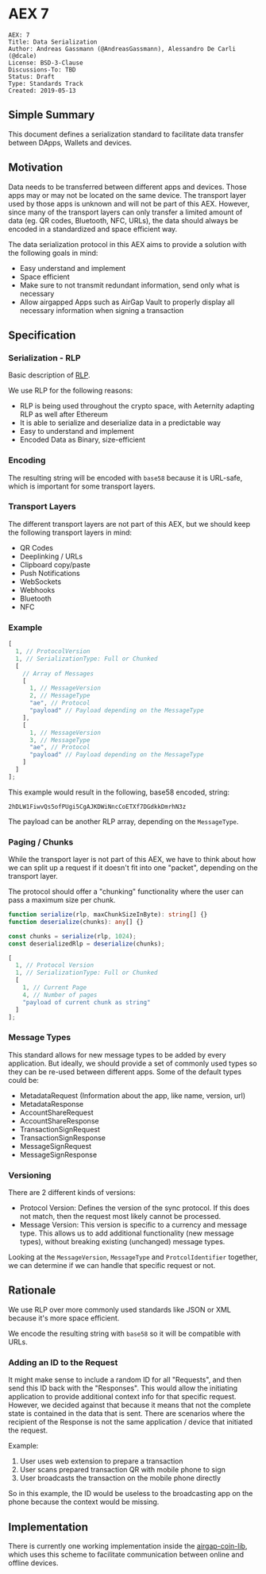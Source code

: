 # AEX 7

```
AEX: 7
Title: Data Serialization
Author: Andreas Gassmann (@AndreasGassmann), Alessandro De Carli (@dcale)
License: BSD-3-Clause
Discussions-To: TBD
Status: Draft
Type: Standards Track
Created: 2019-05-13
```

## Simple Summary

This document defines a serialization standard to facilitate data transfer between DApps, Wallets and devices.

## Motivation

Data needs to be transferred between different apps and devices. Those apps may or may not be located on the same device. The transport layer used by those apps is unknown and will not be part of this AEX. However, since many of the transport layers can only transfer a limited amount of data (eg. QR codes, Bluetooth, NFC, URLs), the data should always be encoded in a standardized and space efficient way.

The data serialization protocol in this AEX aims to provide a solution with the following goals in mind:

- Easy understand and implement
- Space efficient
- Make sure to not transmit redundant information, send only what is necessary
- Allow airgapped Apps such as AirGap Vault to properly display all necessary information when signing a transaction

## Specification

### Serialization - RLP

Basic description of [RLP](https://github.com/ethereum/wiki/wiki/RLP).

We use RLP for the following reasons:

- RLP is being used throughout the crypto space, with Aeternity adapting RLP as well after Ethereum
- It is able to serialize and deserialize data in a predictable way
- Easy to understand and implement
- Encoded Data as Binary, size-efficient

### Encoding

The resulting string will be encoded with `base58` because it is URL-safe, which is important for some transport layers.

### Transport Layers

The different transport layers are not part of this AEX, but we should keep the following transport layers in mind:

- QR Codes
- Deeplinking / URLs
- Clipboard copy/paste
- Push Notifications
- WebSockets
- Webhooks
- Bluetooth
- NFC

### Example

```typescript
[
  1, // ProtocolVersion
  1, // SerializationType: Full or Chunked
  [
    // Array of Messages
    [
      1, // MessageVersion
      2, // MessageType
      "ae", // Protocol
      "payload" // Payload depending on the MessageType
    ],
    [
      1, // MessageVersion
      3, // MessageType
      "ae", // Protocol
      "payload" // Payload depending on the MessageType
    ]
  ]
];
```

This example would result in the following, base58 encoded, string:

```
2hDLW1FiwvQs5ofPUgi5CgAJKDWiNncCoETXf7DGdkkDmrhN3z
```

The payload can be another RLP array, depending on the `MessageType`.

### Paging / Chunks

While the transport layer is not part of this AEX, we have to think about how we can split up a request if it doesn't fit into one "packet", depending on the transport layer.

The protocol should offer a "chunking" functionality where the user can pass a maximum size per chunk.

```typescript
function serialize(rlp, maxChunkSizeInByte): string[] {}
function deserialize(chunks): any[] {}

const chunks = serialize(rlp, 1024);
const deserializedRlp = deserialize(chunks);
```

```typescript
[
  1, // Protocol Version
  1, // SerializationType: Full or Chunked
  [
    1, // Current Page
    4, // Number of pages
    "payload of current chunk as string"
  ]
];
```

### Message Types

This standard allows for new message types to be added by every application. But ideally, we should provide a set of commonly used types so they can be re-used between different apps. Some of the default types could be:

- MetadataRequest (Information about the app, like name, version, url)
- MetadataResponse
- AccountShareRequest
- AccountShareResponse
- TransactionSignRequest
- TransactionSignResponse
- MessageSignRequest
- MessageSignResponse

### Versioning

There are 2 different kinds of versions:

- Protocol Version: Defines the version of the sync protocol. If this does not match, then the request most likely cannot be processed.
- Message Version: This version is specific to a currency and message type. This allows us to add additional functionality (new message types), without breaking existing (unchanged) message types.

Looking at the `MessageVersion`, `MessageType` and `ProtcolIdentifier` together, we can determine if we can handle that specific request or not.

## Rationale

We use RLP over more commonly used standards like JSON or XML because it's more space efficient.

We encode the resulting string with `base58` so it will be compatible with URLs.

### Adding an ID to the Request

It might make sense to include a random ID for all "Requests", and then send this ID back with the "Responses". This would allow the initiating application to provide additional context info for that specific request. However, we decided against that because it means that not the complete state is contained in the data that is sent. There are scenarios where the recipient of the Response is not the same application / device that initiated the request.

Example:

1. User uses web extension to prepare a transaction
2. User scans prepared transaction QR with mobile phone to sign
3. User broadcasts the transaction on the mobile phone directly

So in this example, the ID would be useless to the broadcasting app on the phone because the context would be missing.

## Implementation

There is currently one working implementation inside the [airgap-coin-lib](https://airgap-it.github.io/airgap-coin-lib/#/serialization), which uses this scheme to facilitate communication between online and offline devices.
